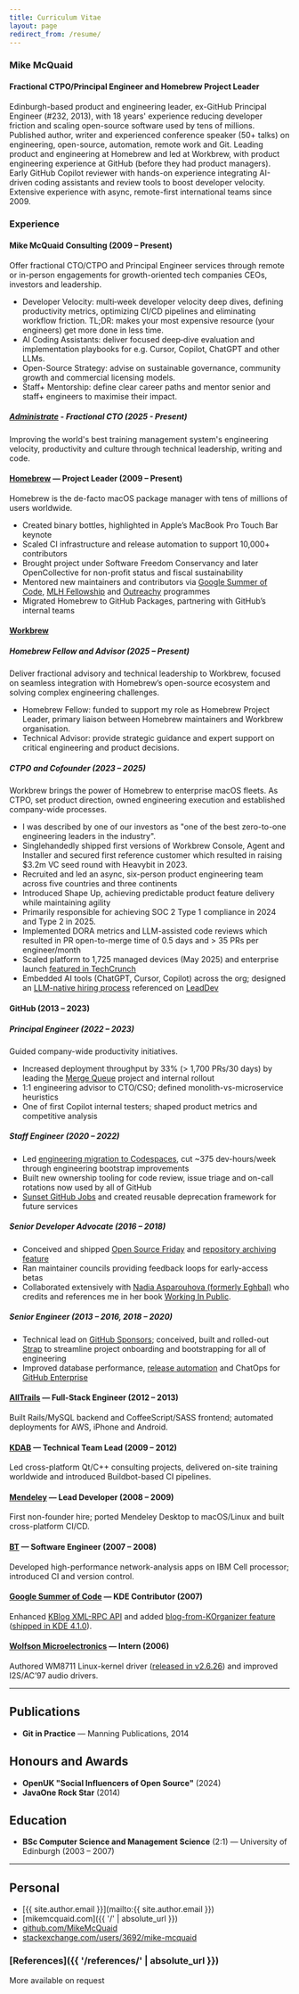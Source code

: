 ```yaml
---
title: Curriculum Vitae
layout: page
redirect_from: /resume/
---
```

### Mike McQuaid

#### Fractional CTPO/Principal Engineer and Homebrew Project Leader

Edinburgh-based product and engineering leader, ex-GitHub Principal Engineer (#232, 2013), with 18 years' experience reducing developer friction and scaling open-source software used by tens of millions.
Published author, writer and experienced conference speaker (50+ talks) on engineering, open-source, automation, remote work and Git.
Leading product and engineering at Homebrew and led at Workbrew, with product engineering experience at GitHub (before they had product managers).
Early GitHub Copilot reviewer with hands-on experience integrating AI-driven coding assistants and review tools to boost developer velocity.
Extensive experience with async, remote-first international teams since 2009.

### Experience

#### Mike McQuaid Consulting (2009 – Present)

Offer fractional CTO/CTPO and Principal Engineer services through remote or in-person engagements for growth-oriented tech companies CEOs, investors and leadership.

* Developer Velocity: multi‑week developer velocity deep dives, defining productivity metrics, optimizing CI/CD pipelines and eliminating workflow friction. TL;DR: makes your most expensive resource (your engineers) get more done in less time.
* AI Coding Assistants: deliver focused deep‑dive evaluation and implementation playbooks for e.g. Cursor, Copilot, ChatGPT and other LLMs.
* Open-Source Strategy: advise on sustainable governance, community growth and commercial licensing models.
* Staff+ Mentorship: define clear career paths and mentor senior and staff+ engineers to maximise their impact.

##### [Administrate](https://www.getadministrate.com) - Fractional CTO (2025 - Present)

Improving the world's best training management system's engineering velocity, productivity and culture through technical leadership, writing and code.

#### [Homebrew](https://brew.sh) — Project Leader (2009 – Present)

Homebrew is the de-facto macOS package manager with tens of millions of users worldwide.

* Created binary bottles, highlighted in Apple’s MacBook Pro Touch Bar keynote
* Scaled CI infrastructure and release automation to support 10,000+ contributors
* Brought project under Software Freedom Conservancy and later OpenCollective for non-profit status and fiscal sustainability
* Mentored new maintainers and contributors via [Google Summer of Code](https://summerofcode.withgoogle.com), [MLH Fellowship](https://fellowship.mlh.io) and [Outreachy](https://www.outreachy.org) programmes
* Migrated Homebrew to GitHub Packages, partnering with GitHub’s internal teams

#### [Workbrew](https://workbrew.com)

##### Homebrew Fellow and Advisor (2025 – Present)

Deliver fractional advisory and technical leadership to Workbrew, focused on seamless integration with Homebrew’s open-source ecosystem and solving complex engineering challenges.

* Homebrew Fellow: funded to support my role as Homebrew Project Leader, primary liaison between Homebrew maintainers and Workbrew organisation.
* Technical Advisor: provide strategic guidance and expert support on critical engineering and product decisions.

##### CTPO and Cofounder (2023 – 2025)

Workbrew brings the power of Homebrew to enterprise macOS fleets.
As CTPO, set product direction, owned engineering execution and established company-wide processes.

* I was described by one of our investors as "one of the best zero-to-one engineering leaders in the industry".
* Singlehandedly shipped first versions of Workbrew Console, Agent and Installer and secured first reference customer which resulted in raising $3.2m VC seed round with Heavybit in 2023.
* Recruited and led an async, six-person product engineering team across five countries and three continents
* Introduced Shape Up, achieving predictable product feature delivery while maintaining agility
* Primarily responsible for achieving SOC 2 Type 1 compliance in 2024 and Type 2 in 2025.
* Implemented DORA metrics and LLM-assisted code reviews which resulted in PR open-to-merge time of 0.5 days and > 35 PRs per engineer/month
* Scaled platform to 1,725 managed devices (May 2025) and enterprise launch
  [featured in TechCrunch](https://techcrunch.com/2024/11/19/workbrew-makes-open-source-package-manager-homebrew-enterprise-friendly/)
* Embedded AI tools (ChatGPT, Cursor, Copilot) across the org; designed an
  [LLM-native hiring process](https://mikemcquaid.com/how-and-why-i-interview-engineers-for-workbrew/)
  referenced on
  [LeadDev](https://leaddev.com/hiring/ai-first-hiring-everywhere-not-slowing-down)

#### GitHub (2013 – 2023)

##### Principal Engineer (2022 – 2023)

Guided company-wide productivity initiatives.

* Increased deployment throughput by 33% (> 1,700 PRs/30 days) by leading the
  [Merge Queue](https://docs.github.com/en/repositories/configuring-branches-and-merges-in-your-repository/configuring-pull-request-merges/managing-a-merge-queue)
  project and internal rollout
* 1:1 engineering advisor to CTO/CSO; defined monolith-vs-microservice heuristics
* One of first Copilot internal testers; shaped product metrics and competitive analysis

##### Staff Engineer (2020 – 2022)

* Led [engineering migration to Codespaces](https://github.blog/2021-08-11-githubs-engineering-team-moved-codespaces/),
  cut ~375 dev-hours/week through engineering bootstrap improvements
* Built new ownership tooling for code review, issue triage and on-call rotations now used by all of GitHub
* [Sunset GitHub Jobs](https://github.blog/changelog/2021-04-19-deprecation-notice-github-jobs-site/)
  and created reusable deprecation framework for future services

##### Senior Developer Advocate (2016 – 2018)

* Conceived and shipped [Open Source Friday](https://opensourcefriday.com/) and
  [repository archiving feature](https://github.blog/2017-11-08-archiving-repositories/)
* Ran maintainer councils providing feedback loops for early-access betas
* Collaborated extensively with [Nadia Asparouhova (formerly Eghbal)](https://nadia.xyz)
  who credits and references me in her book [Working In Public](https://www.amazon.co.uk/dp/0578675862/).

##### Senior Engineer (2013 – 2016, 2018 – 2020)

* Technical lead on [GitHub Sponsors](https://github.com/sponsors/);
  conceived, built and rolled-out [Strap](https://github.com/MikeMcQuaid/strap)
  to streamline project onboarding and bootstrapping for all of engineering
* Improved database performance, [release automation](https://github.blog/2015-10-06-runnable-documentation/)
  and ChatOps for [GitHub Enterprise](https://github.com/enterprise)

#### [AllTrails](https://www.alltrails.com) — Full-Stack Engineer (2012 – 2013)

Built Rails/MySQL backend and CoffeeScript/SASS frontend; automated deployments for AWS, iPhone and Android.

#### [KDAB](https://kdab.com/) — Technical Team Lead (2009 – 2012)

Led cross-platform Qt/C++ consulting projects, delivered on-site training worldwide and introduced Buildbot-based CI pipelines.

#### [Mendeley](https://www.mendeley.com/) — Lead Developer (2008 – 2009)

First non-founder hire; ported Mendeley Desktop to macOS/Linux and built cross-platform CI/CD.

#### [BT](https://www.bt.com/) — Software Engineer (2007 – 2008)

Developed high-performance network-analysis apps on IBM Cell processor; introduced CI and version control.

#### [Google Summer of Code](https://summerofcode.withgoogle.com) — KDE Contributor (2007)

Enhanced [KBlog XML-RPC API](https://web.archive.org/web/20190303012538/https://api.kde.org/4.12-api/kdepimlibs-apidocs/kblog/html/index.html)
and added [blog-from-KOrganizer feature](https://mikemcquaid.com/2008/09/27/kde-blog-from-korganizer-howto/)
([shipped in KDE 4.1.0](https://kde.org/announcements/4/4.1.0/)).

#### [Wolfson Microelectronics](https://en.wikipedia.org/wiki/Wolfson_Microelectronics) — Intern (2006)

Authored WM8711 Linux-kernel driver ([released in v2.6.26](https://github.com/torvalds/linux/commit/bd6d417743d941c3e5eabb21abbcac9737f11061)) and improved I2S/AC’97 audio drivers.

---

## Publications

* **Git in Practice** — Manning Publications, 2014

## Honours and Awards

* **OpenUK "Social Influencers of Open Source"** (2024)
* **JavaOne Rock Star** (2014)

## Education

* **BSc Computer Science and Management Science** (2:1) — University of Edinburgh (2003 – 2007)

---

## Personal

* [{{ site.author.email }}](mailto:{{ site.author.email }})
* [mikemcquaid.com]({{ '/' | absolute_url }})
* [github.com/MikeMcQuaid](https://github.com/MikeMcQuaid)
* [stackexchange.com/users/3692/mike-mcquaid](https://stackexchange.com/users/3692/mike-mcquaid)

### [References]({{ '/references/' | absolute_url }})

More available on request
